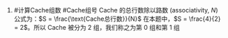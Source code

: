  1. #计算Cache组数 #Cache组号 
 Cache 的总行数除以路数 (associativity, $N$)公式为：$S = \frac{\text{Cache总行数}}{N}$
    在本题中，$S = \frac{4}{2} = 2$。所以 Cache 被分为 2 组，我们称之为第 0 组和第 1 组